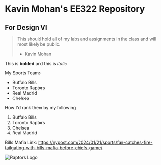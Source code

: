 # Kavin Mohan's EE322 Repository
## For Design VI
> This should hold all of my labs and assignments in the class and will most likely be public.
>  - Kavin Mohan

This is __bolded__ and this is _italic_

My Sports Teams
- Buffalo Bills
- Toronto Raptors
- Real Madrid
- Chelsea

How I'd rank them by my following
1. Buffalo Bills
2. Toronto Raptors
3. Chelsea
4. Real Madrid

Bills Mafia Link: https://nypost.com/2024/01/21/sports/fan-catches-fire-tailgating-with-bills-mafia-before-chiefs-game/

![Raptors Logo](https://www.si.com/.image/c_limit%2Ccs_srgb%2Cq_auto:good%2Cw_550/MTY4MjU2Mjg4OTkxMzU2ODI5/toronto-raptors-new-logo.webp)
